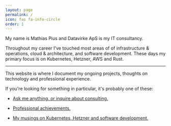 ```yaml
---
layout: page
permalink: /
icon: fas fa-info-circle
order: 1
---
```


My name is Mathias Pius and Datavirke ApS is my IT consultancy.

Throughout my career I've touched most areas of of infrastructure & operations, cloud & architecture, and software development. These days my primary focus is on Kubernetes, Hetzner, AWS and Rust.

---

This website is where I document my ongoing projects, thoughts on technology and professional experience.

If you're looking for something in particular, it's probably one of these:

* [Ask me anything, or inquire about consulting.](https://cal.com/mathiaspius)

* [Professional achievements.](/about)

* [My musings on Kubernetes, Hetzner and software development.](/posts)
